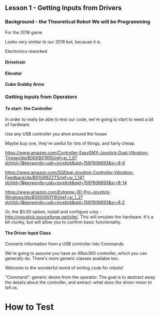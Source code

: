 
## Lesson 1 - Getting Inputs from Drivers

### Background - the Theoretical Robot We will be Programming

For the 2018 game

Looks very similar to our 2018 bot, because it is.

Electronics reworked

#### Drivetrain

#### Elevator

#### Cube Grabby Arms


### Getting inputs from Operators

#### To start- the Controller

In order to really be able to test our code, we're going to start to need a bit of hardware.

Use any USB controller you ahve around the house

Maybe buy one, they're useful for lots of things, and fairly cheap.

https://www.amazon.com/Controller-EasySMX-Joystick-Dual-Vibration-Trigger/dp/B06XBX1R55/ref=sr_1_6?dchild=1&keywords=usb+joystick&qid=1597606693&sr=8-6

https://www.amazon.com/SQDeal-Joystick-Controller-Vibration-Feedback/dp/B01GR9ZZTS/ref=sr_1_14?dchild=1&keywords=usb+joystick&qid=1597606693&sr=8-14

https://www.amazon.com/Extreme-3D-Pro-Joystick-Windows/dp/B00009OY9U/ref=sr_1_2?dchild=1&keywords=usb+joystick&qid=1597606693&sr=8-2

Or, the $0.00 option, install and configure vJoy - http://vjoystick.sourceforge.net/site/. This will _emulate_ the hardware. It's a bit clunky, but will allow you to confirm basic functionality.


#### The Driver Input Class

Converts information from a USB controller into Commands

We're going to assume you have an XBox360 controller, which you can generally do. There's more generic classes available too.

Welcome to the wonderful world of writing code for robots!

"Command": generic desire from the operator. The goal is to abstract away the details about the controller, and extract: _what does the driver mean to tell us_.

# How to Test
